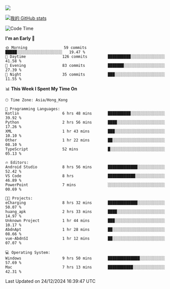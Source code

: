 <img align="center" src="https://readme-typing-svg.demolab.com/?font=Fira+Code&pause=1000&random=true&width=435&lines=%E2%9D%A4+Hello!+%E2%9D%A4;Welcome+to+my+Github+Profile~;I%27m+a+student+from+SCNU+%26+UoA" />

[![我的 GitHub stats](https://github-readme-stats.vercel.app/api?username=AptS-1547&show_icons=true&theme=ambient_gradient)](https://github.com/anuraghazra/github-readme-stats)

<!--START_SECTION:waka-->
![Code Time](http://img.shields.io/badge/Code%20Time-122%20hrs%2055%20mins-blue)

**I'm an Early 🐤** 

```text
🌞 Morning                59 commits          █████░░░░░░░░░░░░░░░░░░░░   19.47 % 
🌆 Daytime                126 commits         ██████████░░░░░░░░░░░░░░░   41.58 % 
🌃 Evening                83 commits          ███████░░░░░░░░░░░░░░░░░░   27.39 % 
🌙 Night                  35 commits          ███░░░░░░░░░░░░░░░░░░░░░░   11.55 % 
```


📊 **This Week I Spent My Time On** 

```text
🕑︎ Time Zone: Asia/Hong_Kong

💬 Programming Languages: 
Kotlin                   6 hrs 48 mins       ██████████░░░░░░░░░░░░░░░   39.92 % 
Python                   2 hrs 56 mins       ████░░░░░░░░░░░░░░░░░░░░░   17.26 % 
XML                      1 hr 43 mins        ███░░░░░░░░░░░░░░░░░░░░░░   10.10 % 
Other                    1 hr 22 mins        ██░░░░░░░░░░░░░░░░░░░░░░░   08.10 % 
TypeScript               52 mins             █░░░░░░░░░░░░░░░░░░░░░░░░   05.13 % 

🔥 Editors: 
Android Studio           8 hrs 56 mins       █████████████░░░░░░░░░░░░   52.42 % 
VS Code                  8 hrs               ████████████░░░░░░░░░░░░░   46.89 % 
PowerPoint               7 mins              ░░░░░░░░░░░░░░░░░░░░░░░░░   00.69 % 

🐱‍💻 Projects: 
eCharging                8 hrs 32 mins       █████████████░░░░░░░░░░░░   50.07 % 
huang_apk                2 hrs 33 mins       ████░░░░░░░░░░░░░░░░░░░░░   14.97 % 
Unknown Project          1 hr 44 mins        ███░░░░░░░░░░░░░░░░░░░░░░   10.17 % 
AbdnApt                  1 hr 28 mins        ██░░░░░░░░░░░░░░░░░░░░░░░   08.66 % 
vue-AbdnSI               1 hr 12 mins        ██░░░░░░░░░░░░░░░░░░░░░░░   07.07 % 

💻 Operating System: 
Windows                  9 hrs 50 mins       ██████████████░░░░░░░░░░░   57.69 % 
Mac                      7 hrs 13 mins       ███████████░░░░░░░░░░░░░░   42.31 % 
```


 Last Updated on 24/12/2024 16:39:47 UTC
<!--END_SECTION:waka-->